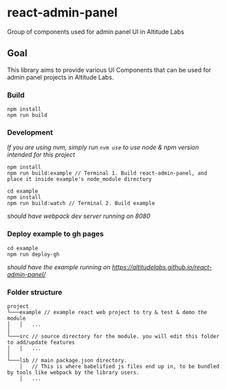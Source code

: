 # react-admin-panel
Group of components used for admin panel UI in Altitude Labs

## Goal
This library aims to provide various UI Components that can be used for admin panel projects in Altitude Labs.

### Build
```
npm install
npm run build
```

### Development
*If you are using nvm, simply run `nvm use` to use node & npm version intended for this project*
```
npm install
npm run build:example // Terminal 1. Build react-admin-panel, and place it inside example's node_module directory

cd example 
npm install
npm run build:watch // Terminal 2. Build example
```
*should have webpack dev server running on 8080*


### Deploy example to gh pages
```
cd example
npm run deploy-gh
```
*should have the example running on https://altitudelabs.github.io/react-admin-panel/*


### Folder structure
```
project
└───example // example react web project to try & test & demo the module
│   │   ...
│   
└───src // source directory for the module. you will edit this folder to add/update features
│   |   ...
│
└───lib // main package.json directory. 
    │   // This is where babelified js files end up in, to be bundled by tools like webpack by the library users.
    │   ...
 ```
